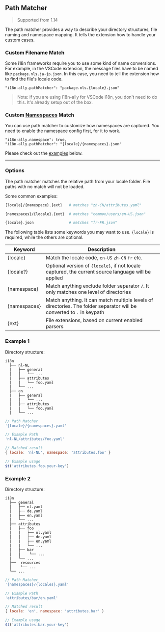 ## Path Matcher

> Supported from 1.14

The path matcher provides a way to describe your directory structures, file naming and namespace mapping. It tells the extension how to handle your custom cases.

### Custom Filename Match

Some i18n frameworks require you to use some kind of name conversions. For example, in the VSCode extension, the message files have to be named like `package.nls.ja-jp.json`. In this case, you need to tell the extension how to find the file's locale code.

```jsonc
"i18n-ally.pathMatcher": "package.nls.{locale}.json"
```

> Note: if you are using i18n-ally for VSCode i18n, you don't need to do this. It's already setup out of the box.

### Custom [Namespaces](./namespace.md) Match

You can use path matcher to customize how namespaces are captured. You need to enable the namespace config first, for it to work.

```jsonc
"i18n-ally.namespace": true,
"i18n-ally.pathMatcher": "{locale}/{namespaces}.json"
```

Please check out the [examples](#example-1) below.

----------

### Options

The path matcher matches the relative path from your locale folder. File paths with no match will not be loaded.

Some common examples:

```bash
{locale}/{namespace}.{ext}   # matches "zh-CN/attributes.yaml"

{namespaces}/{locale}.{ext}  # matches "common/users/en-US.json"

{locale}.json                # matches "fr-FR.json"
```

The following table lists some keywords you may want to use. `{locale}` is required, while the others are optional.

| Keyword      | Description |
| -----------  | ----------- |
| {locale}     | Match the locale code, `en-US` `zh-CN` `fr` etc. |
| {locale?}    | Optional version of `{locale}`, if not locale captured, the current source language will be applied |
| {namespace}  | Match anything exclude folder separator `/`. It only matches one level of directories |
| {namespaces} | Match anything. It can match multiple levels of directories. The folder separator will be converted to `.` in keypath |
| {ext}        | File extensions, based on current enabled parsers |

### Example 1

Directory structure:

```
i18n
  ├── nl-NL
  |   ├── general
  |   |   └── ...
  |   ├── attributes
  |   |   └── foo.yaml
  |   └── ...
  ├── en
  |   ├── general
  |   |   └── ...
  |   ├── attributes
  |   |   └── foo.yaml
  |   └── ...
```

```js
// Path Matcher
'{locale}/{namespaces}.yaml'

// Example Path
'nl-NL/attributes/foo.yaml'

// Matched result
{ locale: 'nl-NL', namespace: 'attributes.foo' }

// Example usage
$t('attributes.foo.your-key')
```

### Example 2

Directory structure:

```
i18n
  ├── general
  |   ├── nl.yaml
  |   ├── de.yaml
  |   ├── en.yaml
  |   └── ...
  ├── attributes
  |   ├── foo
  |   |   ├── nl.yaml
  |   |   ├── de.yaml
  |   |   ├── en.yaml
  |   |   └── ...
  |   ├── bar
  |   |    └── ...
  |   └── ...
  ├──  resources
  |    └── ...
  └── ...
```

```js
// Path Matcher
'{namespaces}/{locales}.yaml'

// Example Path
'attributes/bar/en.yaml'

// Matched result
{ locale: 'en', namespace: 'attributes.bar' }

// Example usage
$t('attributes.bar.your-key')
```
